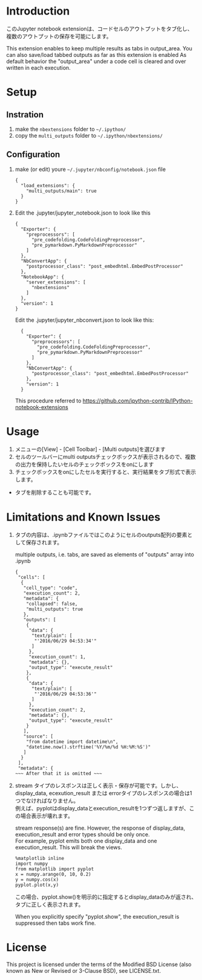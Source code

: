 # Introduction

このJupyter notebook extensionは、コードセルのアウトプットをタブ化し、複数のアウトプットの保存を可能にします。

This extension enables to keep multiple results as tabs in output_area.
You can also save/load tabbed outputs as far as this extension is enabled
As default behavior the "output_area" under a code cell is cleared and over written in each execution.  

# Setup

## Instration

1. make the `nbextensions` folder to `~/.ipython/`
2. copy the `multi_outputs` folder to `~/.ipython/nbextensions/`

## Configuration

1. make (or edit) youre `~/.jupyter/nbconfig/notebook.json` file

    ```
    {
      "load_extensions": {
        "multi_outputs/main": true
      }
    }
    ```

1. Edit the .jupyter/jupyter_notebook.json to look like this

    ```
    {
      "Exporter": {
        "preprocessors": [
          "pre_codefolding.CodeFoldingPreprocessor",
          "pre_pymarkdown.PyMarkdownPreprocessor"
        ]
      },
      "NbConvertApp": {
        "postprocessor_class": "post_embedhtml.EmbedPostProcessor"
      },
      "NotebookApp": {
        "server_extensions": [
          "nbextensions"
        ]
      },
      "version": 1
    }
    ```

    Edit the .jupyter/jupyter_nbconvert.json to look like this:

    ```
      {
        "Exporter": {
          "preprocessors": [
            "pre_codefolding.CodeFoldingPreprocessor",
            "pre_pymarkdown.PyMarkdownPreprocessor"
          ]
        },
        "NbConvertApp": {
          "postprocessor_class": "post_embedhtml.EmbedPostProcessor"
        },
        "version": 1
      }
    ```

    This procedure referred to https://github.com/ipython-contrib/IPython-notebook-extensions

# Usage

1. メニューの[View] - [Cell Toolbar] - [Multi outputs]を選びます
1. セルのツールバーにmulti outputsチェックボックスが表示されるので、複数の出力を保持したいセルのチェックボックスをonにします
1. チェックボックスをonにしたセルを実行すると、実行結果をタブ形式で表示します。
  - タブを削除することも可能です。

# Limitations and Known Issues

1. タブの内容は、.ipynbファイルではこのようにセルのoutputs配列の要素として保存されます。

    multiple outputs, i.e. tabs, are saved as elements of "outputs" array into .ipynb

    ```
    {
     "cells": [
      {
       "cell_type": "code",
       "execution_count": 2,
       "metadata": {
        "collapsed": false,
        "multi_outputs": true
       },
       "outputs": [
        {
         "data": {
          "text/plain": [
           "'2016/06/29 04:53:34'"
          ]
         },
         "execution_count": 1,
         "metadata": {},
         "output_type": "execute_result"
        },
        {
         "data": {
          "text/plain": [
           "'2016/06/29 04:53:36'"
          ]
         },
         "execution_count": 2,
         "metadata": {},
         "output_type": "execute_result"
        }
       ],
       "source": [
        "from datetime import datetime\n",
        "datetime.now().strftime('%Y/%m/%d %H:%M:%S')"
       ]
      }
     ],
     "metadata": {
    ~~~ After that it is omitted ~~~
    ```

1. stream タイプのレスポンスは正しく表示・保存が可能です。しかし、display_data, ecexution_result または errorタイプのレスポンスの場合は1つでなければなりません。  
    例えば、pyplotはdisplay_dataとexecution_resultを1つずつ返しますが、この場合表示が壊れます。

    stream response(s) are fine.  However, the response of display_data, execution_result and error types should be only once.  
    For example, pyplot emits both one display_data and one execution_result. This will break the views.

    ```
    %matplotlib inline
    import numpy
    from matplotlib import pyplot
    x = numpy.arange(0, 10, 0.2)
    y = numpy.cos(x)
    pyplot.plot(x,y)
    ```

    この場合、pyplot.show()を明示的に指定するとdisplay_dataのみが返され、タブに正しく表示されます。

    When you explicitly specify "pyplot.show", the execution_result is suppressed then tabs work fine.

# License

This project is licensed under the terms of the Modified BSD License (also known as New or Revised or 3-Clause BSD), see LICENSE.txt.
